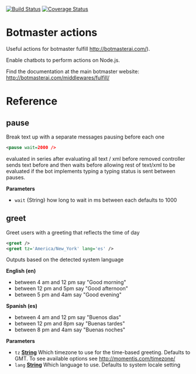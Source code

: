 [![Build Status](https://travis-ci.org/botmasterai/botmaster-fulfill-actions.svg?branch=master)](https://travis-ci.org/botmasterai/botmaster-fulfill-actions)
[![Coverage Status](https://coveralls.io/repos/github/botmasterai/botmaster-fulfill-actions/badge.svg?branch=master)](https://coveralls.io/github/botmasterai/botmaster-fulfill-actions?branch=master)

# Botmaster actions

Useful actions for botmaster fulfill <http://botmasterai.com/>).

Enable chatbots to perform actions on Node.js.

Find the documentation at the main botmaster website: <http://botmasterai.com/middlewares/fulfill/>

# Reference

<!-- Generated by documentation.js. Update this documentation by updating the source code. -->

## pause

Break text up with a separate messages pausing before each one

```xml
<pause wait=2000 />
```

 evaluated in series
 after evaluating all text / xml before removed
 controller sends text before and then waits before allowing rest of text/xml to be evaluated
 if the bot implements typing a typing status is sent between pauses.

**Parameters**

-   `wait`  {String} how long to wait in ms between each defaults to 1000

## greet

Greet users with a greeting that reflects the time of day

```xml
<greet />
<greet tz='America/New_York' lang='es' />
```

Outputs based on the detected system language

**English (en)**

-   between 4 am and 12 pm say "Good morning"
-   between 12 pm and 5pm  say "Good afternoon"
-   between 5 pm and 4am  say "Good evening"

**Spanish (es)**

-   between 4 am and 12 pm say "Buenos dias"
-   between 12 pm and 8pm  say "Buenas tardes"
-   between 8 pm and 4am  say "Buenas noches"

**Parameters**

-   `tz` **[String](https://developer.mozilla.org/en-US/docs/Web/JavaScript/Reference/Global_Objects/String)** Which timezone to use for the time-based greeting. Defaults to GMT. To see available options see <http://momentjs.com/timezone/>
-   `lang` **[String](https://developer.mozilla.org/en-US/docs/Web/JavaScript/Reference/Global_Objects/String)** Which language to use. Defaults to system locale setting

